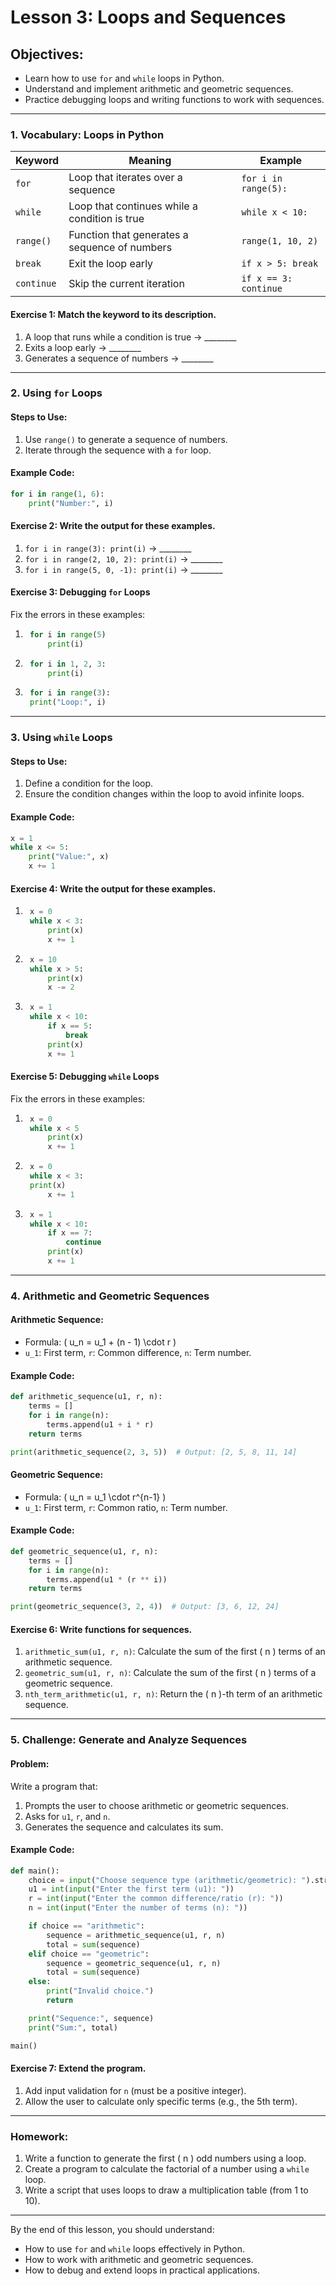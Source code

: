 # Lesson 3: Loops and Sequences

## Objectives:
- Learn how to use `for` and `while` loops in Python.
- Understand and implement arithmetic and geometric sequences.
- Practice debugging loops and writing functions to work with sequences.

---

### 1. Vocabulary: Loops in Python

| Keyword      | Meaning                             | Example                                   |
|--------------|-------------------------------------|-------------------------------------------|
| `for`        | Loop that iterates over a sequence  | `for i in range(5):`                     |
| `while`      | Loop that continues while a condition is true | `while x < 10:`               |
| `range()`    | Function that generates a sequence of numbers | `range(1, 10, 2)`               |
| `break`      | Exit the loop early                | `if x > 5: break`                        |
| `continue`   | Skip the current iteration         | `if x == 3: continue`                    |

#### Exercise 1: Match the keyword to its description.
1. A loop that runs while a condition is true → ________
2. Exits a loop early → ________
3. Generates a sequence of numbers → ________

---

### 2. Using `for` Loops

#### Steps to Use:
1. Use `range()` to generate a sequence of numbers.
2. Iterate through the sequence with a `for` loop.

#### Example Code:
```python
for i in range(1, 6):
    print("Number:", i)
```

#### Exercise 2: Write the output for these examples.
1. `for i in range(3): print(i)` → ________
2. `for i in range(2, 10, 2): print(i)` → ________
3. `for i in range(5, 0, -1): print(i)` → ________

#### Exercise 3: Debugging `for` Loops
Fix the errors in these examples:
1. ```python
    for i in range(5)
        print(i)
    ```
2. ```python
    for i in 1, 2, 3:
        print(i)
    ```
3. ```python
    for i in range(3):
    print("Loop:", i)
    ```

---

### 3. Using `while` Loops

#### Steps to Use:
1. Define a condition for the loop.
2. Ensure the condition changes within the loop to avoid infinite loops.

#### Example Code:
```python
x = 1
while x <= 5:
    print("Value:", x)
    x += 1
```

#### Exercise 4: Write the output for these examples.
1. ```python
    x = 0
    while x < 3:
        print(x)
        x += 1
    ```
2. ```python
    x = 10
    while x > 5:
        print(x)
        x -= 2
    ```
3. ```python
    x = 1
    while x < 10:
        if x == 5:
            break
        print(x)
        x += 1
    ```

#### Exercise 5: Debugging `while` Loops
Fix the errors in these examples:
1. ```python
    x = 0
    while x < 5
        print(x)
        x += 1
    ```
2. ```python
    x = 0
    while x < 3:
    print(x)
        x += 1
    ```
3. ```python
    x = 1
    while x < 10:
        if x == 7:
            continue
        print(x)
        x += 1
    ```

---

### 4. Arithmetic and Geometric Sequences

#### Arithmetic Sequence:
- Formula: \( u_n = u_1 + (n - 1) \cdot r \)
- `u_1`: First term, `r`: Common difference, `n`: Term number.

#### Example Code:
```python
def arithmetic_sequence(u1, r, n):
    terms = []
    for i in range(n):
        terms.append(u1 + i * r)
    return terms

print(arithmetic_sequence(2, 3, 5))  # Output: [2, 5, 8, 11, 14]
```

#### Geometric Sequence:
- Formula: \( u_n = u_1 \cdot r^{n-1} \)
- `u_1`: First term, `r`: Common ratio, `n`: Term number.

#### Example Code:
```python
def geometric_sequence(u1, r, n):
    terms = []
    for i in range(n):
        terms.append(u1 * (r ** i))
    return terms

print(geometric_sequence(3, 2, 4))  # Output: [3, 6, 12, 24]
```

#### Exercise 6: Write functions for sequences.
1. `arithmetic_sum(u1, r, n)`: Calculate the sum of the first \( n \) terms of an arithmetic sequence.
2. `geometric_sum(u1, r, n)`: Calculate the sum of the first \( n \) terms of a geometric sequence.
3. `nth_term_arithmetic(u1, r, n)`: Return the \( n \)-th term of an arithmetic sequence.

---

### 5. Challenge: Generate and Analyze Sequences

#### Problem:
Write a program that:
1. Prompts the user to choose arithmetic or geometric sequences.
2. Asks for `u1`, `r`, and `n`.
3. Generates the sequence and calculates its sum.

#### Example Code:
```python
def main():
    choice = input("Choose sequence type (arithmetic/geometric): ").strip().lower()
    u1 = int(input("Enter the first term (u1): "))
    r = int(input("Enter the common difference/ratio (r): "))
    n = int(input("Enter the number of terms (n): "))

    if choice == "arithmetic":
        sequence = arithmetic_sequence(u1, r, n)
        total = sum(sequence)
    elif choice == "geometric":
        sequence = geometric_sequence(u1, r, n)
        total = sum(sequence)
    else:
        print("Invalid choice.")
        return

    print("Sequence:", sequence)
    print("Sum:", total)

main()
```

#### Exercise 7: Extend the program.
1. Add input validation for `n` (must be a positive integer).
2. Allow the user to calculate only specific terms (e.g., the 5th term).

---

### Homework:
1. Write a function to generate the first \( n \) odd numbers using a loop.
2. Create a program to calculate the factorial of a number using a `while` loop.
3. Write a script that uses loops to draw a multiplication table (from 1 to 10).

---

By the end of this lesson, you should understand:
- How to use `for` and `while` loops effectively in Python.
- How to work with arithmetic and geometric sequences.
- How to debug and extend loops in practical applications.
